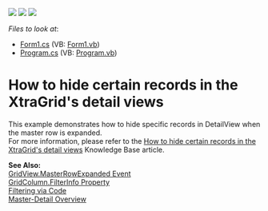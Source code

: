 <!-- default badges list -->
![](https://img.shields.io/endpoint?url=https://codecentral.devexpress.com/api/v1/VersionRange/128629037/10.1.6%2B)
[![](https://img.shields.io/badge/Open_in_DevExpress_Support_Center-FF7200?style=flat-square&logo=DevExpress&logoColor=white)](https://supportcenter.devexpress.com/ticket/details/E684)
[![](https://img.shields.io/badge/📖_How_to_use_DevExpress_Examples-e9f6fc?style=flat-square)](https://docs.devexpress.com/GeneralInformation/403183)
<!-- default badges end -->
<!-- default file list -->
*Files to look at*:

* [Form1.cs](./CS/Form1.cs) (VB: [Form1.vb](./VB/Form1.vb))
* [Program.cs](./CS/Program.cs) (VB: [Program.vb](./VB/Program.vb))
<!-- default file list end -->
# How to hide certain records in the XtraGrid's detail views


<p>This example demonstrates how to hide specific records in DetailView when the master row is expanded.<br />
For more information, please refer to the <a href="https://www.devexpress.com/Support/Center/p/A1112">How to hide certain records in the XtraGrid's detail views</a> Knowledge Base article.</p><p><strong>See Also:</strong><br />
<a href="http://documentation.devexpress.com/#WindowsForms/DevExpressXtraGridViewsGridGridView_MasterRowExpandedtopic">GridView.MasterRowExpanded Event</a><br />
<a href="http://documentation.devexpress.com/#WindowsForms/DevExpressXtraGridColumnsGridColumn_FilterInfotopic">GridColumn.FilterInfo Property</a><br />
<a href="http://documentation.devexpress.com/#WindowsForms/CustomDocument2567">Filtering via Code</a><br />
<a href="http://documentation.devexpress.com/#WindowsForms/CustomDocument783">Master-Detail Overview</a></p>

<br/>


